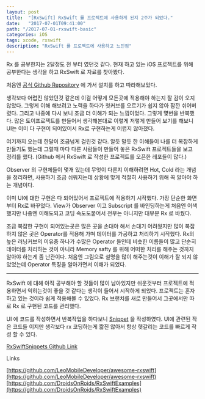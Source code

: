 ```yaml
---
layout: post
title:  "[RxSwift] RxSwift 를 프로젝트에 사용하게 된지 2주가 되었다."
date:   "2017-07-01T09:41:00"
path: "/2017-07-01-rxswift-basic"
categories: iOS
tags: xcode, rxswift
description: "RxSwift 를 프로젝트에 사용하고 느낀점"
---
```


Rx 를 공부한지는 2달정도 전 부터 였던것 같다. 현재 하고 있는 iOS 프로젝트를 위해 공부한다는 생각을 하고 RxSwift 로 자료를 찾아봤다. 

처음엔 [공식 Github Repository](https://github.com/ReactiveX/RxSwift/) 에 가서 설치를 하고 따라해보았다. 

생각보다 어렵진 않았던것 같은데 이걸 어떻게 모든곳에 적용해야 하는지 잘 감이 오지 않았다. 그렇게 이해 해보려고 노력을 하다가 첫커브를 오르기가 쉽지 않아 잠깐 쉬어버렸다. 그리고 나중에 다시 보니 조금 더 이해가 되는 느낌이었다. 그렇게 몇번을 반복했다. 많은 토이프로젝트를 만들어서 생각해본대로 이렇게 저렇게 만들어 보기를 해보니 UI는 이미 다 구현이 되어있어서 Rx로 구현하는게 어렵지 않아졌다.

여기까지 오는데 한달이 조금넘게 걸린것 같다. 알듯 말듯 한 이해들이 나를 더 복잡하게 만들기도 했는데 그럴때 마다 다른 사람들이 만들어 놓은 RxSwift 프로젝트들을 보고 정리를 했다. (Github 에서 RxSwift 로 작성한 프로젝트를 오픈한 레포들이 많다.) 

Observer 의 구현체들이 몇개 있는데 무엇이 다른지 이해하려면 Hot, Cold 라는 개념을 정리하면, 사용하기 조금 쉬워지는데 상황에 맞게 적절히 사용하기 위해 꼭 알아야 하는 개념이다.

이미 UI에 대한 구현은 다 되어있어서 프로젝트에 적용하기 시작했다. 가장 단순한 화면부터 Rx로 바꾸었다.
View가 Observer 이고 Subscript 를 바인딩하는게 처음엔 어색했지만 나중엔 이해도되고 코딩 속도도붙어서 전부는 아니지만 대부분 Rx 로 바꿨다.

조금 복잡한 구현이 되어있는곳은 많은 곳을 손대야 해서 손대기 어려웠지만 많이 복잡하지 않은 곳은 Operator를 적용해 가며 데이터를 가공하고 처리하기 시작했다. Rx의 높은 러닝커브의 이유중 하나가 수많은 Operator 들인데 비슷한 이름들이 많고 단순히 데이터를 처리하는 것이 아니라 Memory safty 를 위해 어떠한 처리를 해주는 것까지 알아야 하는게 좀 난관이다. 처음엔 그림으로 설명을 많이 해주는것이 이해가 잘 되지 않았었는데 Operator 특징을 알아가면서 이해가 되었다.

---

RxSwift 에 대해 아직 공부해야 할 것들이 많이 남아있지만 쉬운것부터 프로젝트에 적용하면서 익히는것이 좋을 것 같다는 생각이 들어서 시작하게 되었다. 프로젝트는 혼자 하고 있는 것이라 쉽게 적용해볼 수 있었다. Rx 브랜치를 새로 만들어서 그곳에서만 따로 Rx 로 구현된 코드를 관리했다. 

UI 에 코드를 작성하면서 반복작업을 하다보니 [Snippet](https://github.com/ul7290/RxSwiftSnippets) 을 작성하였다. UI에 관련된 작은 코드들 이지만 생각보다 rx 코딩하는게 짧진 않아서 항상 헷갈리는 코드를 빠르게 작성 할 수 있다.


[RxSwiftSnippets Github Link](https://github.com/ul7290/RxSwiftSnippets)

Links

[https://github.com/LeoMobileDeveloper/awesome-rxswift](https://github.com/LeoMobileDeveloper/awesome-rxswift) 
[https://github.com/DroidsOnRoids/RxSwiftExamples](https://github.com/DroidsOnRoids/RxSwiftExamples)
